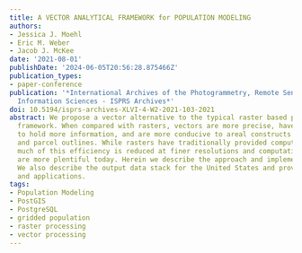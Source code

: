 ```yaml
---
title: A VECTOR ANALYTICAL FRAMEWORK for POPULATION MODELING
authors:
- Jessica J. Moehl
- Eric M. Weber
- Jacob J. McKee
date: '2021-08-01'
publishDate: '2024-06-05T20:56:28.875466Z'
publication_types:
- paper-conference
publication: '*International Archives of the Photogrammetry, Remote Sensing and Spatial
  Information Sciences - ISPRS Archives*'
doi: 10.5194/isprs-archives-XLVI-4-W2-2021-103-2021
abstract: We propose a vector alternative to the typical raster based population modeling
  framework. When compared with rasters, vectors are more precise, have the ability
  to hold more information, and are more conducive to areal constructs such as building
  and parcel outlines. While rasters have traditionally provided computational efficiency,
  much of this efficiency is reduced at finer resolutions and computational resources
  are more plentiful today. Herein we describe the approach and implementation methodology.
  We also describe the output data stack for the United States and provide examples
  and applications.
tags:
- Population Modeling
- PostGIS
- PostgreSQL
- gridded population
- raster processing
- vector processing
---
```

